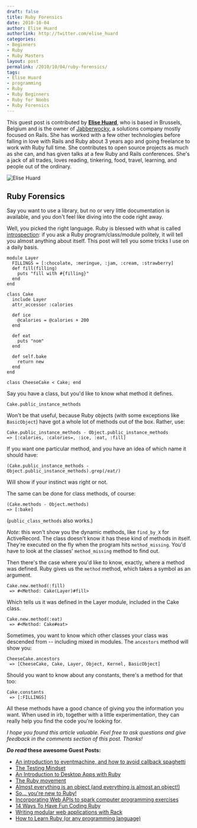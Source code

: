 ```yaml
---
draft: false
title: Ruby Forensics
date: 2010-10-04
author: Elise Huard
authorlink: http://twitter.com/elise_huard
categories:
- Beginners
- Ruby
- Ruby Masters
layout: post
permalink: /2010/10/04/ruby-forensics/
tags:
- Elise Huard
- programming
- Ruby
- Ruby Beginners
- Ruby for Noobs
- Ruby Forensics
---
```

This guest post is contributed by **[Elise
Huard](http://twitter.com/elise_huard)**, who is based in Brussels, Belgium and
is the owner of<!--more--> [Jabberwocky](http://jabberwocky.eu/), a solutions
company mostly focused on Rails. She has worked with a few other technologies
before falling in love with Rails and Ruby about 3 years ago and going
freelance to work with Ruby full time. She contributes to open source projects
as much as she can, and has given talks at a few Ruby and Rails conferences.
She's a jack of all trades, loves reading, tinkering, food, travel, learning,
and people out of the ordinary.

![Elise Huard](http://rubylearning.com/images/pic1-125.jpg)

## Ruby Forensics

Say you want to use a library, but no or very little documentation is
available, and you don't feel like diving into the code right away.

Well, you picked the right language. Ruby is blessed with what is called
[introspection](http://en.wikipedia.org/wiki/Type_introspection): if you
ask a Ruby program/class/module politely, it will tell you almost
anything about itself. This post will tell you some tricks I use on a
daily basis.

    module Layer
      FILLINGS = [:chocolate, :meringue, :jam, :cream, :strawberry]
      def fill(filling)
        puts "fill with #{filling}"
      end
    end

    class Cake
      include Layer
      attr_accessor :calories

      def ice
        @calories = @calories + 200
      end

      def eat
        puts "nom"
      end

      def self.bake
        return new
      end
    end

    class CheeseCake < Cake; end

Say you have a class, but you'd like to know what method it defines.

    Cake.public_instance_methods

Won't be that useful, because Ruby objects (with some exceptions like
`BasicObject`) have got a whole lot of methods out of the box. Rather,
use:

    Cake.public_instance_methods - Object.public_instance_methods
    => [:calories, :calories=, :ice, :eat, :fill]

If you want one particular method, and you have an idea of which name it
should have:

    (Cake.public_instance_methods - Object.public_instance_methods).grep(/eat/)

Will show if your instinct was right or not.

The same can be done for class methods, of course:

    (Cake.methods - Object.methods)
    => [:bake]

(`public_class_methods` also works.)

*Note:* this won't show you the dynamic methods, like `find_by_X` for
ActiveRecord. The class doesn't know it has these kind of methods in
itself. They're executed on the fly when the program hits
`method_missing`. You'd have to look at the classes' `method_missing`
method to find out.

Then there's the case where you'd like to know, exactly, where a method
was defined. Ruby gives us the `method` method, which takes a symbol
as an argument.

    Cake.new.method(:fill)
     => #<Method: Cake(Layer)#fill>

Which tells us it was defined in the Layer module, included in the Cake
class.

    Cake.new.method(:eat)
     => #<Method: Cake#eat>

Sometimes, you want to know which other classes your class was descended
from -- including mixed in modules. The `ancestors` method will show you:

    CheeseCake.ancestors
     => [CheeseCake, Cake, Layer, Object, Kernel, BasicObject]

Should you want to know about any constants, there's a method for that
too:

    Cake.constants
     => [:FILLINGS]

All these methods have a good chance of giving you the information you
want. When used in irb, together with a little experimentation, they can
really help you find the code you're looking for.

*I hope you found this article valuable. Feel free to ask questions and
give feedback in the comments section of this post. Thanks!*

***Do read* these awesome Guest Posts:**

-   [An introduction to eventmachine, and how to avoid callback
    spaghetti](http://rubylearning.com/blog/2010/10/01/an-introduction-to-eventmachine-and-how-to-avoid-callback-spaghetti/)
-   [The Testing
    Mindset](http://rubylearning.com/blog/2010/09/30/the-testing-mindset/)
-   [An Introduction to Desktop Apps with
    Ruby](http://rubylearning.com/blog/2010/09/29/an-introduction-to-desktop-apps-with-ruby/)
-   [The Ruby
    movement](http://rubylearning.com/blog/2010/09/28/the-ruby-movement/)
-   [Almost everything is an object (and everything is almost an
    object!)](http://rubylearning.com/blog/2010/09/27/almost-everything-is-an-object-and-everything-is-almost-an-object/)
-   [So... you're new to
    Ruby!](http://rubylearning.com/blog/2010/09/24/so-youre-new-to-ruby/)
-   [Incorporating Web APIs to spark computer programming
    exercises](http://rubylearning.com/blog/2010/09/23/incorporating-web-apis-to-spark-computer-programming-exercises/)
-   [14 Ways To Have Fun Coding
    Ruby](http://rubylearning.com/blog/2010/09/22/14-ways-to-have-fun-coding-ruby/)
-   [Writing modular web applications with
    Rack](http://rubylearning.com/blog/2010/09/21/writing-modular-web-applications-with-rack/)
-   [How to Learn Ruby (or any programming
    language)](http://rubylearning.com/blog/2010/09/20/how-to-learn-ruby-or-any-programming-language/)


